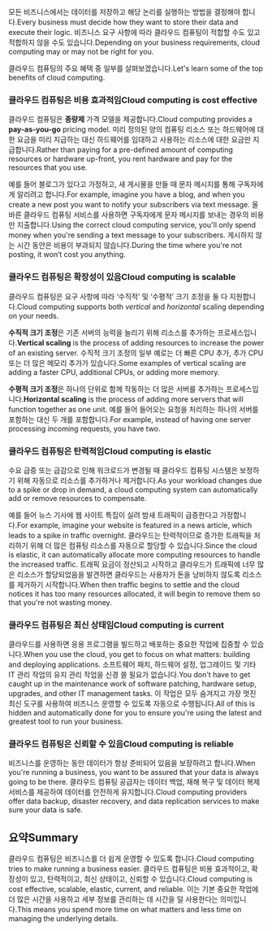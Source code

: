 <span data-ttu-id="34bd2-101">모든 비즈니스에서는 데이터를 저장하고 해당 논리를 실행하는 방법을 결정해야 합니다.</span><span class="sxs-lookup"><span data-stu-id="34bd2-101">Every business must decide how they want to store their data and execute their logic.</span></span> <span data-ttu-id="34bd2-102">비즈니스 요구 사항에 따라 클라우드 컴퓨팅이 적합할 수도 있고 적합하지 않을 수도 있습니다.</span><span class="sxs-lookup"><span data-stu-id="34bd2-102">Depending on your business requirements, cloud computing may or may not be right for you.</span></span>

<span data-ttu-id="34bd2-103">클라우드 컴퓨팅의 주요 혜택 중 일부를 살펴보겠습니다.</span><span class="sxs-lookup"><span data-stu-id="34bd2-103">Let's learn some of the top benefits of cloud computing.</span></span>

### <a name="cloud-computing-is-cost-effective"></a><span data-ttu-id="34bd2-104">클라우드 컴퓨팅은 비용 효과적임</span><span class="sxs-lookup"><span data-stu-id="34bd2-104">Cloud computing is cost effective</span></span>

<span data-ttu-id="34bd2-105">클라우드 컴퓨팅은 **종량제** 가격 모델을 제공합니다.</span><span class="sxs-lookup"><span data-stu-id="34bd2-105">Cloud computing provides a **pay-as-you-go** pricing model.</span></span> <span data-ttu-id="34bd2-106">미리 정의된 양의 컴퓨팅 리소스 또는 하드웨어에 대한 요금을 미리 지급하는 대신 하드웨어를 임대하고 사용하는 리소스에 대한 요금만 지급합니다.</span><span class="sxs-lookup"><span data-stu-id="34bd2-106">Rather than paying for a pre-defined amount of computing resources or hardware up-front, you rent hardware and pay for the resources that you use.</span></span>

<span data-ttu-id="34bd2-107">예를 들어 블로그가 있다고 가정하고, 새 게시물을 만들 때 문자 메시지를 통해 구독자에게 알리려고 합니다.</span><span class="sxs-lookup"><span data-stu-id="34bd2-107">For example, imagine you have a blog, and when you create a new post you want to notify your subscribers via text message.</span></span> <span data-ttu-id="34bd2-108">올바른 클라우드 컴퓨팅 서비스를 사용하면 구독자에게 문자 메시지를 보내는 경우의 비용만 지출합니다.</span><span class="sxs-lookup"><span data-stu-id="34bd2-108">Using the correct cloud computing service, you'll only spend money when you're sending a text message to your subscribers.</span></span> <span data-ttu-id="34bd2-109">게시하지 않는 시간 동안은 비용이 부과되지 않습니다.</span><span class="sxs-lookup"><span data-stu-id="34bd2-109">During the time where you're not posting, it won’t cost you anything.</span></span>

### <a name="cloud-computing-is-scalable"></a><span data-ttu-id="34bd2-110">클라우드 컴퓨팅은 확장성이 있음</span><span class="sxs-lookup"><span data-stu-id="34bd2-110">Cloud computing is scalable</span></span>

<span data-ttu-id="34bd2-111">클라우드 컴퓨팅은 요구 사항에 따라 ‘수직적’ 및 ‘수평적’ 크기 조정을 둘 다 지원합니다.</span><span class="sxs-lookup"><span data-stu-id="34bd2-111">Cloud computing supports both _vertical_ and _horizontal_ scaling depending on your needs.</span></span>

<span data-ttu-id="34bd2-112">**수직적 크기 조정**은 기존 서버의 능력을 늘리기 위해 리소스를 추가하는 프로세스입니다.</span><span class="sxs-lookup"><span data-stu-id="34bd2-112">**Vertical scaling** is the process of adding resources to increase the power of an existing server.</span></span> <span data-ttu-id="34bd2-113">수직적 크기 조정의 일부 예로는 더 빠른 CPU 추가, 추가 CPU 또는 더 많은 메모리 추가가 있습니다.</span><span class="sxs-lookup"><span data-stu-id="34bd2-113">Some examples of vertical scaling are adding a faster CPU, additional CPUs, or adding more memory.</span></span>

<span data-ttu-id="34bd2-114">**수평적 크기 조정**은 하나의 단위로 함께 작동하는 더 많은 서버를 추가하는 프로세스입니다.</span><span class="sxs-lookup"><span data-stu-id="34bd2-114">**Horizontal scaling** is the process of adding more servers that will function together as one unit.</span></span> <span data-ttu-id="34bd2-115">예를 들어 들어오는 요청을 처리하는 하나의 서버를 포함하는 대신 두 개를 포함합니다.</span><span class="sxs-lookup"><span data-stu-id="34bd2-115">For example, instead of having one server processing incoming requests, you have two.</span></span>

### <a name="cloud-computing-is-elastic"></a><span data-ttu-id="34bd2-116">클라우드 컴퓨팅은 탄력적임</span><span class="sxs-lookup"><span data-stu-id="34bd2-116">Cloud computing is elastic</span></span>

<span data-ttu-id="34bd2-117">수요 급증 또는 급감으로 인해 워크로드가 변경될 때 클라우드 컴퓨팅 시스템은 보정하기 위해 자동으로 리소스를 추가하거나 제거합니다.</span><span class="sxs-lookup"><span data-stu-id="34bd2-117">As your workload changes due to a spike or drop in demand, a cloud computing system can automatically add or remove resources to compensate.</span></span>

<span data-ttu-id="34bd2-118">예를 들어 뉴스 기사에 웹 사이트 특집이 실려 밤새 트래픽이 급증한다고 가정합니다.</span><span class="sxs-lookup"><span data-stu-id="34bd2-118">For example, imagine your website is featured in a news article, which leads to a spike in traffic overnight.</span></span> <span data-ttu-id="34bd2-119">클라우드는 탄력적이므로 증가한 트래픽을 처리하기 위해 더 많은 컴퓨팅 리소스를 자동으로 할당할 수 있습니다.</span><span class="sxs-lookup"><span data-stu-id="34bd2-119">Since the cloud is elastic, it can automatically allocate more computing resources to handle the increased traffic.</span></span> <span data-ttu-id="34bd2-120">트래픽 요금이 정산되고 시작하고 클라우드가 트래픽에 너무 많은 리소스가 할당되었음을 발견하면 클라우드는 사용자가 돈을 낭비하지 않도록 리소스를 제거하기 시작합니다.</span><span class="sxs-lookup"><span data-stu-id="34bd2-120">When then traffic begins to settle and the cloud notices it has too many resources allocated, it will begin to remove them so that you're not wasting money.</span></span>

### <a name="cloud-computing-is-current"></a><span data-ttu-id="34bd2-121">클라우드 컴퓨팅은 최신 상태임</span><span class="sxs-lookup"><span data-stu-id="34bd2-121">Cloud computing is current</span></span>

<span data-ttu-id="34bd2-122">클라우드를 사용하면 응용 프로그램을 빌드하고 배포하는 중요한 작업에 집중할 수 있습니다.</span><span class="sxs-lookup"><span data-stu-id="34bd2-122">When you use the cloud, you get to focus on what matters: building and deploying applications.</span></span> <span data-ttu-id="34bd2-123">소프트웨어 패치, 하드웨어 설정, 업그레이드 및 기타 IT 관리 작업의 유지 관리 작업을 신경 쓸 필요가 없습니다.</span><span class="sxs-lookup"><span data-stu-id="34bd2-123">You don't have to get caught up in the maintenance work of software patching, hardware setup, upgrades, and other IT management tasks.</span></span> <span data-ttu-id="34bd2-124">이 작업은 모두 숨겨지고 가장 멋진 최신 도구를 사용하여 비즈니스 운영할 수 있도록 자동으로 수행됩니다.</span><span class="sxs-lookup"><span data-stu-id="34bd2-124">All of this is hidden and automatically done for you to ensure you're using the latest and greatest tool to run your business.</span></span>

### <a name="cloud-computing-is-reliable"></a><span data-ttu-id="34bd2-125">클라우드 컴퓨팅은 신뢰할 수 있음</span><span class="sxs-lookup"><span data-stu-id="34bd2-125">Cloud computing is reliable</span></span>

<span data-ttu-id="34bd2-126">비즈니스를 운영하는 동안 데이터가 항상 준비되어 있음을 보장하려고 합니다.</span><span class="sxs-lookup"><span data-stu-id="34bd2-126">When you're running a business, you want to be assured that your data is always going to be there.</span></span> <span data-ttu-id="34bd2-127">클라우드 컴퓨팅 공급자는 데이터 백업, 재해 복구 및 데이터 복제 서비스를 제공하여 데이터를 안전하게 유지합니다.</span><span class="sxs-lookup"><span data-stu-id="34bd2-127">Cloud computing providers offer data backup, disaster recovery, and data replication services to make sure your data is safe.</span></span>

## <a name="summary"></a><span data-ttu-id="34bd2-128">요약</span><span class="sxs-lookup"><span data-stu-id="34bd2-128">Summary</span></span>

<span data-ttu-id="34bd2-129">클라우드 컴퓨팅은 비즈니스를 더 쉽게 운영할 수 있도록 합니다.</span><span class="sxs-lookup"><span data-stu-id="34bd2-129">Cloud computing tries to make running a business easier.</span></span> <span data-ttu-id="34bd2-130">클라우드 컴퓨팅은 비용 효과적이고, 확장성이 있고, 탄력적이고, 최신 상태이고, 신뢰할 수 있습니다.</span><span class="sxs-lookup"><span data-stu-id="34bd2-130">Cloud computing is cost effective, scalable, elastic, current, and reliable.</span></span> <span data-ttu-id="34bd2-131">이는 기본 중요한 작업에 더 많은 시간을 사용하고 세부 정보를 관리하는 데 시간을 덜 사용한다는 의미입니다.</span><span class="sxs-lookup"><span data-stu-id="34bd2-131">This means you spend more time on what matters and less time on managing the underlying details.</span></span>




